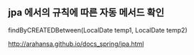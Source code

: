 ## jpa 에서의 규칙에 따른 자동 메서드 확인 

findByCREATEDBetween(LocalDate temp1, LocalDate temp2)

http://arahansa.github.io/docs_spring/jpa.html